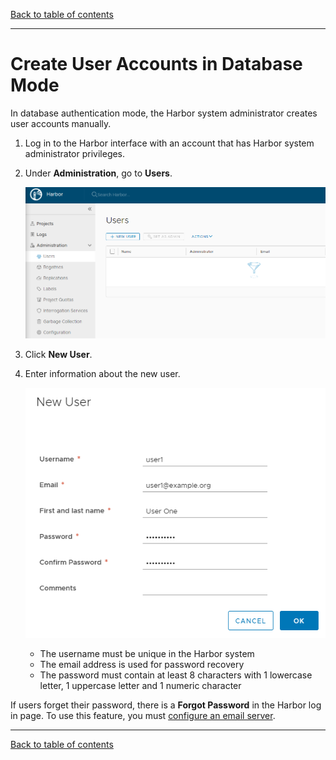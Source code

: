 [Back to table of contents](../../index.md)

----------

# Create User Accounts in Database Mode
	
In database authentication mode, the Harbor system administrator creates user accounts manually. 

1. Log in to the Harbor interface with an account that has Harbor system administrator privileges.
1. Under **Administration**, go to **Users**.

   ![Create user account](../../img/create_user.png)
1. Click **New User**.
1. Enter information about the new user.

   ![Provide user information](../../img/new_user.png)

   - The username must be unique in the Harbor system
   - The email address is used for password recovery
   - The password must contain at least 8 characters with 1 lowercase letter, 1 uppercase letter and 1 numeric character

If users forget their password, there is a **Forgot Password** in the Harbor log in page. To use this feature, you must [configure an email server](general_settings.md).

----------

[Back to table of contents](../../index.md)